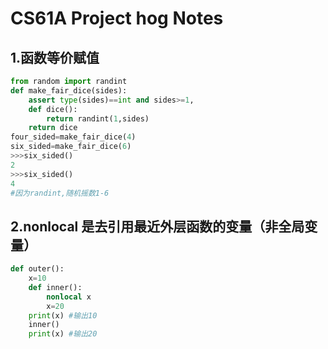 # CS61A Project hog Notes

## 1.函数等价赋值

```python
from random import randint
def make_fair_dice(sides):
    assert type(sides)==int and sides>=1,
    def dice():
        return randint(1,sides)
    return dice
four_sided=make_fair_dice(4)
six_sided=make_fair_dice(6)
>>>six_sided()
2
>>>six_sided()
4
#因为randint,随机摇数1-6
```

## 2.nonlocal 是去引用最近外层函数的变量（非全局变量）

```python
def outer():
    x=10
    def inner():
        nonlocal x
        x=20
    print(x) #输出10
    inner()
    print(x) #输出20
```
